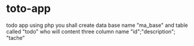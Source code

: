 # toto-app
todo app using php
you shall create data base name "ma_base"
and table called "todo" who will content three column name "id";"description"; "tache"

